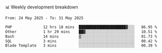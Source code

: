 📊 Weekly development breakdown
<!--START_SECTION:waka-->

```txt
From: 24 May 2025 - To: 31 May 2025

PHP              12 hrs 18 mins  █████████████████████▓░░░   86.95 %
Other            1 hr 29 mins    ██▓░░░░░░░░░░░░░░░░░░░░░░   10.51 %
Bash             14 mins         ▒░░░░░░░░░░░░░░░░░░░░░░░░   01.73 %
SQL              3 mins          ░░░░░░░░░░░░░░░░░░░░░░░░░   00.42 %
Blade Template   3 mins          ░░░░░░░░░░░░░░░░░░░░░░░░░   00.39 %
```

<!--END_SECTION:waka-->
